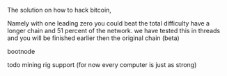The solution on how to hack bitcoin,

Namely with one leading zero you could beat the total difficulty have a longer chain and 51 percent of the network.
we have tested this in threads and you will be finished earlier then the original chain (beta)

bootnode

todo
mining rig support (for now every computer is just as strong)
